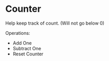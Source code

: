 # Counter

Help keep track of count. (Will not go below 0)

Operations:
- Add One
- Subtract One
- Reset Counter
